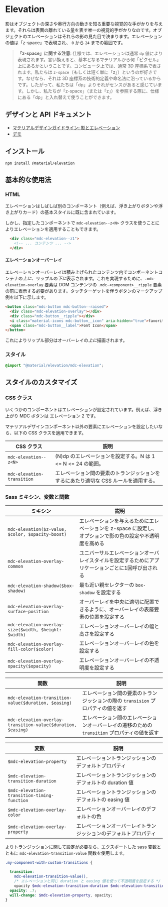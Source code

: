 <!--docs:
title: "Elevation"
layout: detail
section: components
excerpt: "Shadows and elevation as Sass mixins and CSS classes."
iconId: shadow
path: /catalog/elevation/
-->

# Elevation

<!--<div class="article__asset">
  <a class="article__asset-link"
     href="https://material-components.github.io/material-components-web-catalog/#/component/elevation">
    <img src="{{ site.rootpath }}/images/mdc_web_screenshots/elevation.png" width="247" alt="Elevation screenshot">
  </a>
</div>-->

影はオブジェクトの深さや奥行方向の動きを知る重要な視覚的な手がかりを与えます。それらは表面の離れている量を表す唯一の視覚的手がかりなのです。オブジェクトのエレベーションはそれらの影の見た目で決まります。エレベーションの値は「z-space」で表現され、 `0` から `24` までの範囲です。

> **「z-space」に関する注意**: 仕様では、エレベーションは通常 `dp` 値により表現されます。言い換えると、基本となるマテリアルから何「ピクセル」上にあるかということです。コンピュータ上では、通常 3D 座標系で表されます。私たちは `z-space`（もしくは短く単に「z」）というのが好きです。なぜなら、それは 3D 座標系の技術的定義や命名法に沿っているからです。したがって、私たちは「dp」よりそれがセンスがあると感じています。しかし、私たちが「z-space」（または「z」）を参照する際に、仕様にある「dp」と入れ替えて使うことができます。

## デザインと API ドキュメント

<ul class="icon-list">
  <li class="icon-list-item icon-list-item--spec">
    <a href="https://material.io/go/design-elevation">マテリアルデザインガイドライン: 影とエレベーション</a>
  </li>
  <li class="icon-list-item icon-list-item--link">
    <a href="https://material-components.github.io/material-components-web-catalog/#/component/elevation">デモ</a>
  </li>
</ul>

## インストール

```
npm install @material/elevation
```

## 基本的な使用法

### HTML

エレベーションはしばしば別のコンポーネント（例えば、浮き上がりボタンや浮き上がりカード）の基本スタイルに既に含まれています。

しかし、指定したコンポーネントで `mdc-elevation--z<N>` クラスを使うことによりエレベーションを適用することもできます。

```html
  <div class="mdc-elevation--z1">
    <!-- ... コンテンツ ... -->
  </div>
```

#### エレベーションオーバーレイ

エレベーションオーバーレイは積み上げられたコンテンツ内でコンポーネントコンテナの*上に*、リップルの*下に*表示されます。これを実現するために、`.mdc-elevation-overlay` 要素は DOM コンテンツの `.mdc-<component>__ripple` 要素の前に表示する必要があります。タッチターゲットを伴うボタンのマークアップ例を以下に示します。

```html
<button class="mdc-button mdc-button--raised">
  <div class="mdc-elevation-overlay"></div>
  <div class="mdc-button__ripple"></div>
  <i class="material-icons mdc-button__icon" aria-hidden="true">favorite</i>
  <span class="mdc-button__label">Font Icon</span>
</button>
```

これによりリップル部分はオーバーレイの*上に*描画されます。

### スタイル

```scss
@import "@material/elevation/mdc-elevation";
```

## スタイルのカスタマイズ

### CSS クラス

いくつかのコンポーネントはエレベーションが設定されています。例えば、浮き上がり MDC ボタンは エレベーション 2 です。

マテリアルデザインコンポーネント以外の要素にエレベーションを設定したいなら、以下の CSS クラスを適用できます。

CSS クラス | 説明
--- | ---
`mdc-elevation--z<N>` | (N)dp のエレベーションを設定する。N は 1 <= N <= 24 の範囲。
`mdc-elevation-transition` | エレベーション間の要素のトランジッションをするにあたり適切な CSS ルールを適用する。

### Sass ミキシン、変数と関数

ミキシン | 説明
--- | ---
`mdc-elevation($z-value, $color, $opacity-boost)` | エレベーションを与えるためにエレベーションを z-space に設定し、オプションで影の色の設定や不透明度を高める
`mdc-elevation-overlay-common` | ユニバーサルエレベーションオーバレイスタイルを設定するためにアプリケーションごとに1回呼び出される
`mdc-elevation-shadow($box-shadow)` | 最も近い親セレクターの `box-shadow` を設定する
`mdc-elevation-overlay-surface-position` | オーバーレイを中央に適切に配置できるように、オーバーレイの表層要素の位置を設定する
`mdc-elevation-overlay-size($width, $height: $width)` | エレベーションオーバーレイの幅と高さを設定する
`mdc-elevation-overlay-fill-color($color)` | エレベーションオーバーレイの色を設定する
`mdc-elevation-overlay-opacity($opacity)` | エレベーションオーバーレイの不透明度を設定する


関数 | 説明
--- | ---
`mdc-elevation-transition-value($duration, $easing)` | エレベーション間の要素のトランジッションの際の `transision` プロパティの値を返す
`mdc-elevation-overlay-transition-value($duration, $easing)` | エレベーション間のエレベーションオーバーレイの遷移のための `transition` プロパティの値を返す

変数 | 説明
--- | ---
`$mdc-elevation-property` | エレベーショントランジッションのデフォルトプロパティ
`$mdc-elevation-transition-duration` | エレベーショントランジッションのデフォルトの duration 値
`$mdc-elevation-transition-timing-function` | エレベーショントランジッションのデフォルトの easing 値
`$mdc-elevation-overlay-color` | エレベーションオーバーレイのデフォルトの色
`$mdc-elevation-overlay-property` | エレベーションオーバーレイトランジッションのデフォルトプロパティ

よりトランジッションに関して設定が必要なら、エクスポートした sass 変数とともに `mdc-elevation-transition-value` 関数を使用します。

```scss
.my-component-with-custom-transitions {

  transition:
    mdc-elevation-transition-value(),
    /* エレベーションと同じ duration と easing 値を使って不透明度を設定する */
    opacity $mdc-elevation-transition-duration $mdc-elevation-transition-timing-function;
  opacity: .7;
  will-change: $mdc-elevation-property, opacity;
}
```
